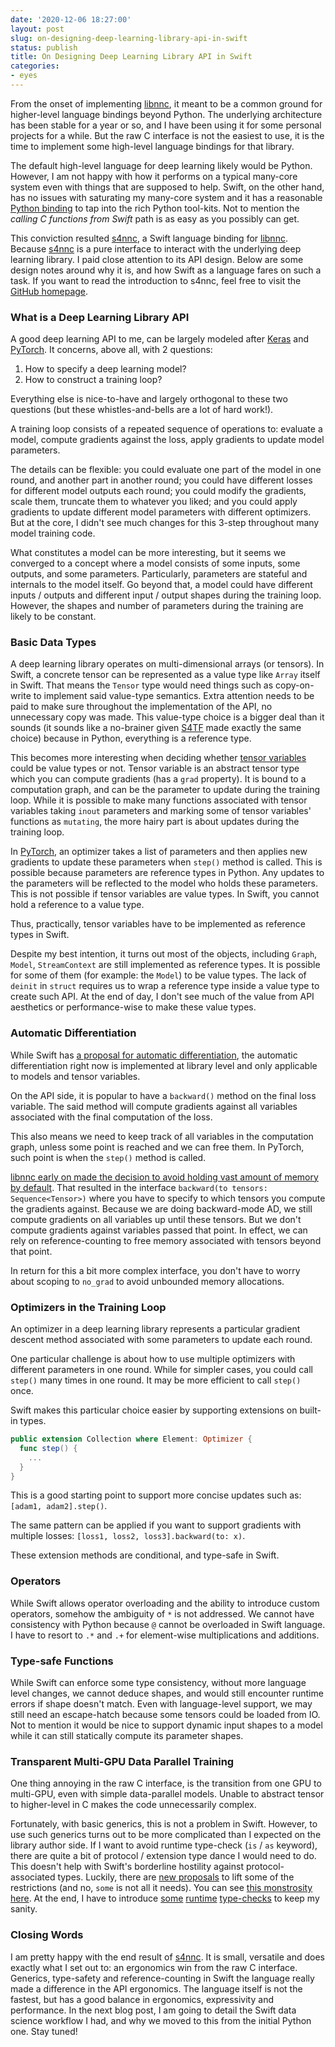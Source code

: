 ```yaml
---
date: '2020-12-06 18:27:00'
layout: post
slug: on-designing-deep-learning-library-api-in-swift
status: publish
title: On Designing Deep Learning Library API in Swift
categories:
- eyes
---
```


From the onset of implementing [libnnc](https://libnnc.org), it meant to be a common ground for higher-level language bindings beyond Python. The underlying architecture has been stable for a year or so, and I have been using it for some personal projects for a while. But the raw C interface is not the easiest to use, it is the time to implement some high-level language bindings for that library.

The default high-level language for deep learning likely would be Python. However, I am not happy with how it performs on a typical many-core system even with things that are supposed to help. Swift, on the other hand, has no issues with saturating my many-core system and it has a reasonable [Python binding](https://github.com/pvieito/PythonKit) to tap into the rich Python tool-kits. Not to mention the *calling C functions from Swift* path is as easy as you possibly can get.

This conviction resulted [s4nnc](https://github.com/liuliu/s4nnc), a Swift language binding for [libnnc](https://libnnc.org). Because [s4nnc](https://github.com/liuliu/s4nnc) is a pure interface to interact with the underlying deep learning library. I paid close attention to its API design. Below are some design notes around why it is, and how Swift as a language fares on such a task. If you want to read the introduction to s4nnc, feel free to visit the [GitHub homepage](https://github.com/liuliu/s4nnc).

### What is a Deep Learning Library API

A good deep learning API to me, can be largely modeled after [Keras](https://keras.io) and [PyTorch](https://pytorch.org). It concerns, above all, with 2 questions:

 1. How to specify a deep learning model?
 2. How to construct a training loop?

Everything else is nice-to-have and largely orthogonal to these two questions (but these whistles-and-bells are a lot of hard work!).

A training loop consists of a repeated sequence of operations to: evaluate a model, compute gradients against the loss, apply gradients to update model parameters.

The details can be flexible: you could evaluate one part of the model in one round, and another part in another round; you could have different losses for different model outputs each round; you could modify the gradients, scale them, truncate them to whatever you liked; and you could apply gradients to update different model parameters with different optimizers. But at the core, I didn't see much changes for this 3-step throughout many model training code.

What constitutes a model can be more interesting, but it seems we converged to a concept where a model consists of some inputs, some outputs, and some parameters. Particularly, parameters are stateful and internals to the model itself. Go beyond that, a model could have different inputs / outputs and different input / output shapes during the training loop. However, the shapes and number of parameters during the training are likely to be constant.

### Basic Data Types

A deep learning library operates on multi-dimensional arrays (or tensors). In Swift, a concrete tensor can be represented as a value type like `Array` itself in Swift. That means the `Tensor` type would need things such as copy-on-write to implement said value-type semantics. Extra attention needs to be paid to make sure throughout the implementation of the API, no unnecessary copy was made. This value-type choice is a bigger deal than it sounds (it sounds like a no-brainer given [S4TF](https://www.tensorflow.org/swift) made exactly the same choice) because in Python, everything is a reference type.

This becomes more interesting when deciding whether [tensor variables](https://libnnc.org/tech/nnc-dy/) could be value types or not. Tensor variable is an abstract tensor type which you can compute gradients (has a `grad` property). It is bound to a computation graph, and can be the parameter to update during the training loop. While it is possible to make many functions associated with tensor variables taking `inout` parameters and marking some of tensor variables' functions as `mutating`, the more hairy part is about updates during the training loop.

In [PyTorch](https://pytorch.org/docs/stable/optim.html), an optimizer takes a list of parameters and then applies new gradients to update these parameters when `step()` method is called. This is possible because parameters are reference types in Python. Any updates to the parameters will be reflected to the model who holds these parameters. This is not possible if tensor variables are value types. In Swift, you cannot hold a reference to a value type.

Thus, practically, tensor variables have to be implemented as reference types in Swift.

Despite my best intention, it turns out most of the objects, including `Graph`, `Model`, `StreamContext` are still implemented as reference types. It is possible for some of them (for example: the `Model`) to be value types. The lack of `deinit` in `struct` requires us to wrap a reference type inside a value type to create such API. At the end of day, I don't see much of the value from API aesthetics or performance-wise to make these value types.

### Automatic Differentiation

While Swift has [a proposal for automatic differentiation](https://forums.swift.org/t/differentiable-programming-for-gradient-based-machine-learning/42147), the automatic differentiation right now is implemented at library level and only applicable to models and tensor variables.

On the API side, it is popular to have a `backward()` method on the final loss variable. The said method will compute gradients against all variables associated with the final computation of the loss.

This also means we need to keep track of all variables in the computation graph, unless some point is reached and we can free them. In PyTorch, such point is when the `step()` method is called.

[libnnc early on made the decision to avoid holding vast amount of memory by default](https://libnnc.org/tech/nnc-dy/#optimizations). That resulted in the interface `backward(to tensors: Sequence<Tensor>)` where you have to specify to which tensors you compute the gradients against. Because we are doing backward-mode AD, we still compute gradients on all variables up until these tensors. But we don't compute gradients against variables passed that point. In effect, we can rely on reference-counting to free memory associated with tensors beyond that point.

In return for this a bit more complex interface, you don't have to worry about scoping to `no_grad` to avoid unbounded memory allocations.

### Optimizers in the Training Loop

An optimizer in a deep learning library represents a particular gradient descent method associated with some parameters to update each round.

One particular challenge is about how to use multiple optimizers with different parameters in one round. While for simpler cases, you could call `step()` many times in one round. It may be more efficient to call `step()` once.

Swift makes this particular choice easier by supporting extensions on built-in types.

```swift
public extension Collection where Element: Optimizer {
  func step() {
    ...
  }
}
```

This is a good starting point to support more concise updates such as: `[adam1, adam2].step()`.

The same pattern can be applied if you want to support gradients with multiple losses: `[loss1, loss2, loss3].backward(to: x)`.

These extension methods are conditional, and type-safe in Swift.

### Operators

While Swift allows operator overloading and the ability to introduce custom operators, somehow the ambiguity of `*` is not addressed. We cannot have consistency with Python because `@` cannot be overloaded in Swift language. I have to resort to `.*` and `.+` for element-wise multiplications and additions.

### Type-safe Functions

While Swift can enforce some type consistency, without more language level changes, we cannot deduce shapes, and would still encounter runtime errors if shape doesn't match. Even with language-level support, we may still need an escape-hatch because some tensors could be loaded from IO. Not to mention it would be nice to support dynamic input shapes to a model while it can still statically compute its parameter shapes.

### Transparent Multi-GPU Data Parallel Training

One thing annoying in the raw C interface, is the transition from one GPU to multi-GPU, even with simple data-parallel models. Unable to abstract tensor to higher-level in C makes the code unnecessarily complex.

Fortunately, with basic generics, this is not a problem in Swift. However, to use such generics turns out to be more complicated than I expected on the library author side. If I want to avoid runtime type-check (`is` / `as` keyword), there are quite a bit of protocol / extension type dance I would need to do. This doesn't help with Swift's borderline hostility against protocol-associated types. Luckily, there are [new proposals](https://forums.swift.org/t/improving-the-ui-of-generics/22814/) to lift some of the restrictions (and no, `some` is not all it needs). You can see [this monstrosity here](https://github.com/liuliu/s4nnc/blob/main/nnc/Functional.swift#L3). At the end, I have to introduce [some](https://github.com/liuliu/s4nnc/blob/main/nnc/Optimizer.swift#L125) [runtime](https://github.com/liuliu/s4nnc/blob/main/nnc/ModelBuilder.swift#L65) [type-checks](https://github.com/liuliu/s4nnc/blob/main/nnc/Store.swift#L31) to keep my sanity.

### Closing Words

I am pretty happy with the end result of [s4nnc](https://github.com/liuliu/s4nnc). It is small, versatile and does exactly what I set out to: an ergonomics win from the raw C interface. Generics, type-safety and reference-counting in Swift the language really made a difference in the API ergonomics. The language itself is not the fastest, but has a good balance in ergonomics, expressivity and performance. In the next blog post, I am going to detail the Swift data science workflow I had, and why we moved to this from the initial Python one. Stay tuned!